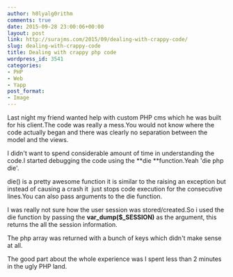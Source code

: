 ```yaml
---
author: h0lyalg0rithm
comments: true
date: 2015-09-28 23:00:06+00:00
layout: post
link: http://surajms.com/2015/09/dealing-with-crappy-code/
slug: dealing-with-crappy-code
title: Dealing with crappy php code
wordpress_id: 3541
categories:
- PHP
- Web
- Yapp
post_format:
- Image
---
```


Last night my friend wanted help with custom PHP cms which he was built for his client.The code was really a mess.You would not know where the code actually began and there was clearly no separation between the model and the views.

I didn't want to spend considerable amount of time in understanding the code.I started debugging the code using the **die **function.Yeah 'die php die'.

die() is a pretty awesome function it is similar to the raising an exception but instead of causing a crash it  just stops code execution for the consecutive lines.You can also pass arguments to the die function.

I was really not sure how the user session was stored/created.So i used the die function by passing the **var_dump($_SESSION)** as the argument, this returns the all the session information.

The php array was returned with a bunch of keys which didn't make sense at all.

The good part about the whole experience was I spent less than 2 minutes in the ugly PHP land.
